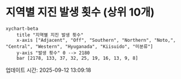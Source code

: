 # 지역별 지진 발생 횟수 (상위 10개)

```mermaid
xychart-beta
    title "지역별 지진 발생 횟수"
    x-axis ["Adjacent", "Off", "Southern", "Northern", "Noto,", "Central", "Western", "Hyuganada", "Kiisuido", "미분류"]
    y-axis "발생 횟수" 0 --> 2180
    bar [2178, 133, 37, 32, 25, 19, 16, 13, 9, 8]
```

업데이트 시간: 2025-09-12 13:09:18

